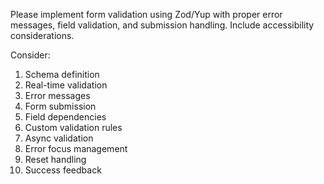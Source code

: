 Please implement form validation using Zod/Yup with proper error messages, field validation, and submission handling. Include accessibility considerations.

Consider:

1. Schema definition
2. Real-time validation
3. Error messages
4. Form submission
5. Field dependencies
6. Custom validation rules
7. Async validation
8. Error focus management
9. Reset handling
10. Success feedback
